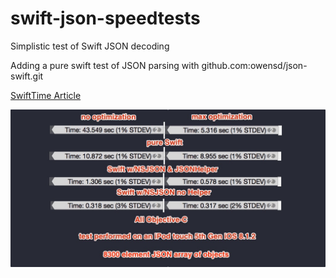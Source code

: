 # swift-json-speedtests
Simplistic test of Swift JSON decoding

Adding a pure swift test of JSON parsing with github.com:owensd/json-swift.git

[SwiftTime Article](http://swiftti.me/swift%20json%20performance/2015/01/22/swift-json-speed-tests.html)

![results](https://raw.githubusercontent.com/swifttime/swift-json-speedtests/master/results.jpg)
